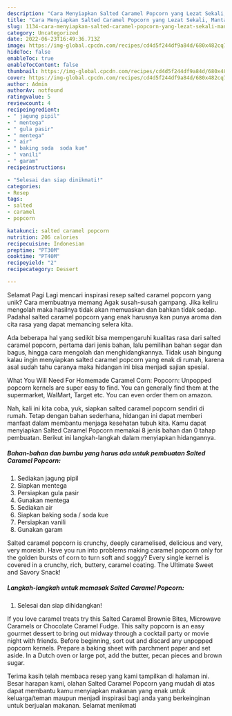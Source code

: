 ```yaml
---
description: "Cara Menyiapkan Salted Caramel Popcorn yang Lezat Sekali, Mantap"
title: "Cara Menyiapkan Salted Caramel Popcorn yang Lezat Sekali, Mantap"
slug: 1134-cara-menyiapkan-salted-caramel-popcorn-yang-lezat-sekali-mantap
category: Uncategorized
date: 2022-06-23T16:49:36.713Z
image: https://img-global.cpcdn.com/recipes/cd4d5f244df9a84d/680x482cq70/salted-caramel-popcorn-foto-resep-utama.jpg
hideToc: false
enableToc: true
enableTocContent: false
thumbnail: https://img-global.cpcdn.com/recipes/cd4d5f244df9a84d/680x482cq70/salted-caramel-popcorn-foto-resep-utama.jpg
cover: https://img-global.cpcdn.com/recipes/cd4d5f244df9a84d/680x482cq70/salted-caramel-popcorn-foto-resep-utama.jpg
author: Admin
authorAv: notfound
ratingvalue: 5
reviewcount: 4
recipeingredient:
- " jagung pipil"
- " mentega"
- " gula pasir"
- " mentega"
- " air"
- " baking soda  soda kue"
- " vanili"
- " garam"
recipeinstructions:

- "Selesai dan siap dinikmati!"
categories:
- Resep
tags:
- salted
- caramel
- popcorn

katakunci: salted caramel popcorn 
nutrition: 206 calories
recipecuisine: Indonesian
preptime: "PT30M"
cooktime: "PT40M"
recipeyield: "2"
recipecategory: Dessert

---
```



Selamat Pagi Lagi mencari inspirasi resep salted caramel popcorn yang unik? Cara membuatnya memang Agak susah-susah gampang. Jika keliru mengolah maka hasilnya tidak akan memuaskan dan bahkan tidak sedap. Padahal salted caramel popcorn yang enak harusnya kan punya aroma dan cita rasa yang dapat memancing selera kita.


Ada beberapa hal yang sedikit bisa mempengaruhi kualitas rasa dari salted caramel popcorn, pertama dari jenis bahan, lalu pemilihan bahan segar dan bagus, hingga cara mengolah dan menghidangkannya. Tidak usah bingung kalau ingin menyiapkan salted caramel popcorn yang enak di rumah, karena asal sudah tahu caranya maka hidangan ini bisa menjadi sajian spesial.

What You Will Need For Homemade Caramel Corn: Popcorn: Unpopped popcorn kernels are super easy to find. You can generally find them at the supermarket, WalMart, Target etc. You can even order them on amazon.


Nah, kali ini kita coba, yuk, siapkan salted caramel popcorn sendiri di rumah. Tetap dengan bahan sederhana, hidangan ini dapat memberi manfaat dalam membantu menjaga kesehatan tubuh kita. Kamu dapat menyiapkan Salted Caramel Popcorn memakai 8 jenis bahan dan 0 tahap pembuatan. Berikut ini langkah-langkah dalam menyiapkan hidangannya.

<!--inarticleads1-->

##### Bahan-bahan dan bumbu yang harus ada untuk pembuatan Salted Caramel Popcorn:

1. Sediakan  jagung pipil
1. Siapkan  mentega
1. Persiapkan  gula pasir
1. Gunakan  mentega
1. Sediakan  air
1. Siapkan  baking soda / soda kue
1. Persiapkan  vanili
1. Gunakan  garam


Salted caramel popcorn is crunchy, deeply caramelised, delicious and very, very moreish. Have you run into problems making caramel popcorn only for the golden bursts of corn to turn soft and soggy? Every single kernel is covered in a crunchy, rich, buttery, caramel coating. The Ultimate Sweet and Savory Snack! 

<!--inarticleads2-->

##### Langkah-langkah untuk memasak Salted Caramel Popcorn:


1. Selesai dan siap dihidangkan!

If you love caramel treats try this Salted Caramel Brownie Bites, Microwave Caramels or Chocolate Caramel Fudge. This salty popcorn is an easy gourmet dessert to bring out midway through a cocktail party or movie night with friends. Before beginning, sort out and discard any unpopped popcorn kernels. Prepare a baking sheet with parchment paper and set aside. In a Dutch oven or large pot, add the butter, pecan pieces and brown sugar. 

Terima kasih telah membaca resep yang kami tampilkan di halaman ini. Besar harapan kami, olahan Salted Caramel Popcorn yang mudah di atas dapat membantu kamu menyiapkan makanan yang enak untuk keluarga/teman maupun menjadi inspirasi bagi anda yang berkeinginan untuk berjualan makanan. Selamat menikmati
